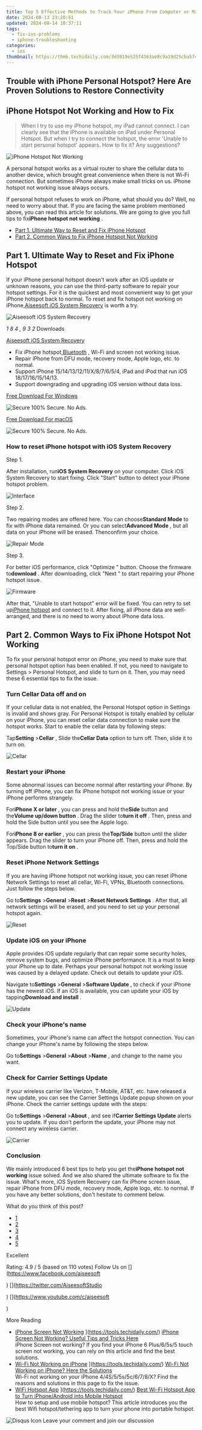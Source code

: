 ```yaml
---
title: Top 5 Effective Methods to Track Your iPhone From Computer or Mac
date: 2024-08-13 23:20:51
updated: 2024-08-14 10:37:11
tags:
  - fix-ios-problems
  - iphone-troubleshooting
categories:
  - ios
thumbnail: https://thmb.techidaily.com/3d3919e525f4363ae8c9a19d25cba574e77e7ac0583b121f4d771b95a21f909e.jpg
---
```


## Trouble with iPhone Personal Hotspot? Here Are Proven Solutions to Restore Connectivity

## iPhone Hotspot Not Working and How to Fix

> When I try to use my iPhone hotspot, my iPad cannot connect. I can clearly see that the iPhone is available on iPad under Personal Hotspot. But when I try to connect the hotspot, the error 'Unable to start personal hotspot' appears. How to fix it? Any suggestions?

![iPhone Hotspot Not Working](https://www.aiseesoft.com/images/solution/iphone-hotspot-not-working/iphone-hotspot-not-working.jpg)

 A personal hotspot works as a virtual router to share the cellular data to another device, which brought great convenience when there is not Wi-Fi connection. But sometimes iPhone always make small tricks on us. iPhone hotspot not working issue always occurs.

 If personal hotspot refuses to work on iPhone, what should you do? Well, no need to worry about that. If you are facing the same problem mentioned above, you can read this article for solutions. We are going to give you full tips to fix**iPhone hotspot not working** .

* [Part 1. Ultimate Way to Reset and Fix iPhone Hotspot](https://tools.techidaily.com/)
* [Part 2. Common Ways to Fix iPhone Hotspot Not Working](https://tools.techidaily.com/)

## Part 1\. Ultimate Way to Reset and Fix iPhone Hotspot

 If your iPhone personal hotspot doesn't work after an iOS update or unknown reasons, you can use the third-party software to repair your hotspot settings. For it is the quickest and most convenient way to get your iPhone hotspot back to normal. To reset and fix hotspot not working on iPhone,[Aiseesoft iOS System Recovery](https://tools.techidaily.com/aiseesoft/ios-system-recovery/) is worth a try.

![Aiseesoft iOS System Recovery](https://www.aiseesoft.com/images/ios-system-recovery/box-1.png)

_1_ _8_ _4_ _,_ _9_ _3_ _2_  Downloads

[Aiseesoft iOS System Recovery](https://tools.techidaily.com/aiseesoft/ios-system-recovery/)

* Fix iPhone hotspot,[Bluetooth](https://tools.techidaily.com/) , Wi-Fi and screen not working issue.
* Repair iPhone from DFU mode, recovery mode, Apple logo, etc. to normal.
* Support iPhone 15/14/13/12/11/X/8/7/6/5/4, iPad and iPod that run iOS 18/17/16/15/14/13.
* Support downgrading and upgrading iOS version without data loss.

[Free Download For Windows](https://secure.2checkout.com/order/cart.php?PRODS=4644627&QTY=1&AFFILIATE=108875)

![Secure](https://www.aiseesoft.com/images/product/secure.svg) 100% Secure. No Ads.

[Free Download For macOS](https://secure.2checkout.com/order/cart.php?PRODS=4659467&QTY=1&AFFILIATE=108875)

![Secure](https://www.aiseesoft.com/images/product/secure.svg) 100% Secure. No Ads.

### How to reset iPhone hotspot with iOS System Recovery

Step 1.

 After installation, run**iOS System Recovery** on your computer. Click iOS System Recovery to start fixing. Click "Start" button to detect your iPhone hotspot problem.

![Interface](https://www.aiseesoft.com/images/ios-system-recovery/ios-system-recovery-800.jpg)

Step 2.

 Two repairing modes are offered here. You can choose**Standard Mode** to fix with iPhone data remained. Or you can select**Advanced Mode** , but all data on your iPhone will be erased. Thenconfirm your choice.

![Repair Mode](https://www.aiseesoft.com/images/ios-system-recovery/choose-repair-mode-800.jpg)

Step 3.

 For better iOS performance, click "Optimize " button. Choose the firmware to**download** . After downloading, click "Next " to start repairing your iPhone hotspot issue.

![Firmware](https://www.aiseesoft.com/images/ios-system-recovery/select-firmware-800.jpg)

 After that, "Unable to start hotspot" error will be fixed. You can retry to set up[iPhone hotspot](https://tools.techidaily.com/) and connect to it. After fixing, all iPhone data are well-arranged, and there is no need to worry about iPhone data loss.

## Part 2\. Common Ways to Fix iPhone Hotspot Not Working

 To fix your personal hotspot error on iPhone, you need to make sure that personal hotspot option has been enabled. If not, you need to navigate to Settings > Personal Hotspot, and slide to turn on it. Then, you may need these 6 essential tips to fix the issue.

### Turn Cellar Data off and on

 If your cellular data is not enabled, the Personal Hotspot option in Settings is invalid and shows gray. For Personal Hotspot is totally enabled by cellular on your iPhone, you can reset cellar data connection to make sure the hotspot works. Start to enable the cellar data by following steps:

 Tap**Setting** \>**Cellar** , Slide the**Cellar Data** option to turn off. Then, slide it to turn on.

![Cellar](https://www.aiseesoft.com/images/solution/iphone-hotspot-not-working/cellar-data-turn-on.jpg)

### Restart your iPhone

 Some abnormal issues can become normal after restarting your iPhone. By turning off iPhone, you can fix iPhone hotspot not working issue or your iPhone performs strangely.

 For**iPhone X or later** , you can press and hold the**Side** button and the**Volume up/down button** . Drag the slider to**turn it off** . Then, press and hold the Side button until you see the Apple logo.

 For**iPhone 8 or earlier** , you can press the**Top/Side** button until the slider appears. Drag the slider to turn your iPhone off. Then, press and hold the Top/Side button to**turn it on** .

### Reset iPhone Network Settings

 If you are having iPhone hotspot not working issue, you can reset iPhone Network Settings to reset all cellar, Wi-Fi, VPNs, Bluetooth connections. Just follow the steps below.

 Go to**Settings** \>**General** \>**Reset** \>**Reset Network Settings** . After that, all network settings will be erased, and you need to set up your personal hotspot again.

![Reset](https://www.aiseesoft.com/images/solution/iphone-hotspot-not-working/reset-iphone-network.jpg)

### Update iOS on your iPhone

 Apple provides iOS update regularly that can repair some security holes, remove system bugs, and optimize iPhone performance. It is a must to keep your iPhone up to date. Perhaps your personal hotspot not working issue was caused by a delayed update. Check out details to update your iOS.

 Navigate to**Settings** \>**General** \>**Software Update** , to check if your iPhone has the newest iOS. If an iOS is available, you can update your iOS by tapping**Download and install** .

![Update](https://www.aiseesoft.com/images/solution/iphone-hotspot-not-working/software-update.jpg)

### Check your iPhone's name

 Sometimes, your iPhone's name can affect the hotspot connection. You can change your iPhone's name by following the steps below.

 Go to**Settings** \>**General** \>**About** \>**Name** , and change to the name you want.

### Check for Carrier Settings Update

 If your wireless carrier like Verizon, T-Mobile, AT&T, etc. have released a new update, you can see the Carrier Settings Update popup shown on your iPhone. Check the carrier settings update with the steps:

 Go to**Settings** \>**General** \>**About** , and see if**Carrier Settings Update** alerts you to update. If you don't perform the update, your iPhone may not connect any wireless carrier.

![Carrier](https://www.aiseesoft.com/images/solution/iphone-hotspot-not-working/carrier-settings-update.jpg)

### Conclusion

 We mainly introduced 6 best tips to help you get the**iPhone hotspot not working** issue solved. And we also shared the ultimate software to fix the issue. What's more, iOS System Recovery can fix iPhone screen issue, repair iPhone from DFU mode, recovery mode, Apple logo, etc. to normal. If you have any better solutions, don't hesitate to comment below.

What do you think of this post?

* [1](https://tools.techidaily.com/)
* [2](https://tools.techidaily.com/)
* [3](https://tools.techidaily.com/)
* [4](https://tools.techidaily.com/)
* [5](https://tools.techidaily.com/)

Excellent

Rating: 4.9 / 5 (based on 110 votes) Follow Us on [](<https://www.facebook.com/aiseesoft>

) [](<https://twitter.com/AiseesoftStudio>

) [](<https://www.youtube.com/c/aiseesoft>

)

More Reading

* [iPhone Screen Not Working](https://www.aiseesoft.com/images/more-reading/iphone-screen-not-working-s.jpg) ](https://tools.techidaily.com/) [iPhone Screen Not Working? Useful Tips and Tricks Here](https://tools.techidaily.com/)  
 iPhone Screen not working? If you find your iPhone 6 Plus/6/5s/5 touch screen not working, you can rely on this article and find the best solutions.
* [Wi-Fi Not Working on iPhone](https://www.aiseesoft.com/images/more-reading/wifi-not-working-on-iphone-s.jpg) ](https://tools.techidaily.com/) [Wi-Fi Not Working on iPhone? Here the Solutions](https://tools.techidaily.com/)  
 Wi-Fi not working on your iPhone 4/4S/5/5s/5c/6/7/8/X? Find the reasons and solutions in this page to fix the issue.
* [WiFi Hotspot App](https://www.aiseesoft.com/images/more-reading/wifi-hotspot-app-s.jpg) ](https://tools.techidaily.com/) [Best Wi-Fi Hotspot App to Turn iPhone/Android into Mobile Hotspot](https://tools.techidaily.com/)  
 How to setup and use mobile hotspot? This article introduces you the best Wifi hotspot/tethering app to turn your phone into portable hotspot.

![Disqus Icon](https://www.aiseesoft.com/images/article/disqus-icon.png) Leave your comment and join our discussion

<ins class="adsbygoogle"
     style="display:block"
     data-ad-format="autorelaxed"
     data-ad-client="ca-pub-7571918770474297"
     data-ad-slot="1223367746"></ins>



<ins class="adsbygoogle"
     style="display:block"
     data-ad-client="ca-pub-7571918770474297"
     data-ad-slot="8358498916"
     data-ad-format="auto"
     data-full-width-responsive="true"></ins>
